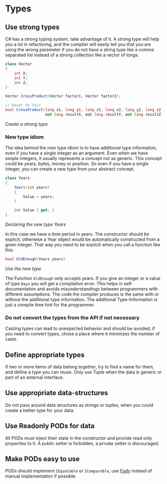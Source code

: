 # Types

## Use strong types

C# has a strong typing system, take advantage of it. A strong type will help you a lot in refactoring, and the compiler will easily tell you that you are using the wrong parameter if you do not have a string type like a comma separated list instead of a strong collection like a vector of longs.

```csharp
class Vector
{
    int X;
    int Y;
    int Z;
}

Vector CrossProduct(Vector factor1, Vector factor2);

// Never do this
bool CrossProduct(long x1, long y1, long z1, long x2, long y2, long z2,
                  out long resultX, out long resultY, out long resultZ);
```
*Create a strong type*

### New type idiom

The idea behind the new type idiom is to have additional type information, even if you have a single integer as an argument. Even when we have simple integers, it usually represents a concept not as generic. This concept could be years, bytes, money or position. 
So even if you have a single integer, you can create a new type from your abstract concept.

```csharp
class Years
{
    Years(int years)
    {
        Value = years;
    }

    int Value { get; }
}
```
*Declaring the new type Years*

In this case we have a time period in years. The constructor should be explicit, otherwise a Year object would be automatically constructed from a given integer. That way you need to be explicit when you call a function like this:

```csharp
bool OldEnough(Years years)
```
*Use the new type*

The Function `OldEnough` only accepts years. If you give an integer or a value of type `Days` you will get a compilation error. This helps in self-documentation and avoids misunderstandings between programmers with different assumptions. The code the compiler produces is the same with or without the additional type information. The additional Type-Information is just a compile time hint for the programmer.

### Do not convert the types from the API if not necessary

Casting types can lead to unexpected behavior and should be avoided, if you need to convert types, chose a place where it minimizes the number of casts.

## Define appropriate types

If two or more items of data belong together, try to find a name for them, and define a type you can reuse. Only use Tuple when the data is generic or part of an external interface.

## Use appropriate data-structures

Do not pass around data structures as strings or tuples, when you could create a better type for your data.

## Use Readonly PODs for data

All PODs must inject their state in the constructor and provide read only properties to it.
A public setter is forbidden, a private setter is discouraged. 

## Make PODs easy to use

PODs should implement `IEquatable` or `IComparable`, use [Fody][Equals.Fody] instead of manual implementation if possible.


[Equals.Fody]: https://github.com/Fody/Equals
